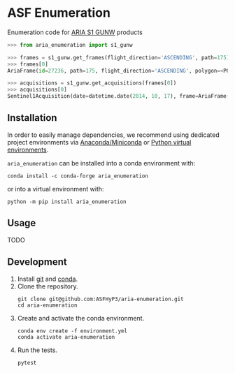 # ASF Enumeration

Enumeration code for [ARIA S1 GUNW](https://hyp3-docs.asf.alaska.edu/guides/gunw_product_guide/) products

```python
>>> from aria_enumeration import s1_gunw

>>> frames = s1_gunw.get_frames(flight_direction='ASCENDING', path=175)
>>> frames[0]
AriaFrame(id=27236, path=175, flight_direction='ASCENDING', polygon=<POLYGON ((30.157 1.767, 29.452 1.621...>)

>>> acquisitions = s1_gunw.get_acquisitions(frames[0])
>>> acquisitions[0]
Sentinel1Acquisition(date=datetime.date(2014, 10, 17), frame=AriaFrame(id=27236, path=175, flight_direction='ASCENDING', polygon=<POLYGON ((30.157 1.767, 29.452...>), products=[<asf_search.Products.S1Product.S1Product object at 0x78a0c433b3d0>])
```

## Installation

In order to easily manage dependencies, we recommend using dedicated project
environments via [Anaconda/Miniconda](https://docs.conda.io/projects/conda/en/latest/user-guide/install/index.html)
or [Python virtual environments](https://docs.python.org/3/tutorial/venv.html).

`aria_enumeration` can be installed into a conda environment with:

```
conda install -c conda-forge aria_enumeration
```

or into a virtual environment with:

```
python -m pip install aria_enumeration
```

## Usage

TODO

## Development

1. Install [git](https://git-scm.com/) and [conda](https://conda.io/projects/conda/en/latest/user-guide/install/index.html).
1. Clone the repository.
   ```
   git clone git@github.com:ASFHyP3/aria-enumeration.git
   cd aria-enumeration
   ```
1. Create and activate the conda environment.
   ```
   conda env create -f environment.yml
   conda activate aria-enumeration
   ```
1. Run the tests.
   ```
   pytest
   ```
